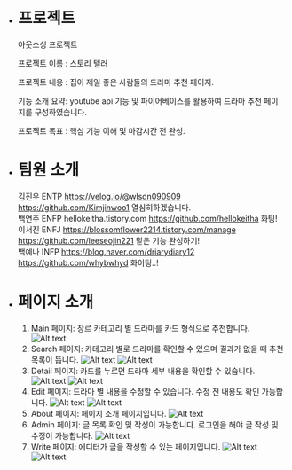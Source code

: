 - # 프로젝트

  아웃소싱 프로젝트

  프로젝트 이름 : 스토리 텔러

  프로젝트 내용 : 집이 제일 좋은 사람들의 드라마 추천 페이지.

  기능 소개 요약: youtube api 기능 및 파이어베이스를 활용하여 드라마 추천 페이지를 구성하였습니다.

  프로젝트 목표 : 핵심 기능 이해 및 마감시간 전 완성.

- # 팀원 소개

  김진우 ENTP https://velog.io/@wlsdn090909 https://github.com/Kimjinwoo1 열심히하겠습니다.<br/> 백연주 ENFP hellokeitha.tistory.com https://github.com/hellokeitha 화팅! <br/> 이서진 ENFJ https://blossomflower2214.tistory.com/manage https://github.com/leeseojin221 맡은 기능 완성하기!<br/> 백예나 INFP https://blog.naver.com/driarydiary12 https://github.com/whybwhyd 화이팅..!

- # 페이지 소개

  1. Main 페이지: 장르 카테고리 별 드라마를 카드 형식으로 추천합니다. ![Alt text](image-2.png)
  2. Search 페이지: 카테고리 별로 드라마를 확인할 수 있으며 결과가 없을 때 추천 목록이 뜹니다. ![Alt text](image-3.png) ![Alt text](image-4.png)
  3. Detail 페이지: 카드를 누르면 드라마 세부 내용을 확인할 수 있습니다. ![Alt text](image-5.png) ![Alt text](image-6.png)
  4. Edit 페이지: 드라마 별 내용을 수정할 수 있습니다. 수정 전 내용도 확인 가능합니다. ![Alt text](image-7.png) ![Alt text](image-8.png)
  5. About 페이지: 페이지 소개 페이지입니다. ![Alt text](image-10.png)
  6. Admin 페이지: 글 목록 확인 및 작성이 가능합니다. 로그인을 해야 글 작성 및 수정이 가능합니다. ![Alt text](image-9.png)
  7. Write 페이지: 에디터가 글을 작성할 수 있는 페이지입니다. ![Alt text](image-11.png) ![Alt text](image-12.png)
